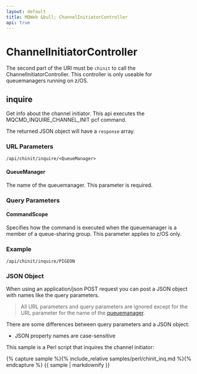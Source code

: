 ```yaml
---
layout: default
title: MQWeb &bull; ChannelInitiatorController
api: true
---
```

ChannelInitiatorController
==========================
The second part of the URI must be `chinit` to call the
 ChannelInitiatorController. This controller is only useable for queuemanagers
 running on z/OS.

## <a name="inquire"></a>inquire
Get info about the channel initiator. This api executes the MQCMD_INQUIRE_CHANNEL_INIT
pcf command.

The returned JSON object will have a `response` array.

### <a name="inquireUrl"></a>URL Parameters
`/api/chinit/inquire/<QueueManager>`

#### <a name="inquireUrlQueueManager"></a>QueueManager
The name of the queuemanager. This parameter is required.

### <a name="inquireQuery"></a>Query Parameters

#### <a name="inquireQueryCommandScope"></a>CommandScope
Specifies how the command is executed when the queuemanager is a member of a
queue-sharing group. This parameter applies to z/OS only.

### <a name="inquireExample"></a>Example

`/api/chinit/inquire/PIGEON`  

### <a name="inquireJSON"></a>JSON Object
When using an application/json POST request you can post a JSON object with
names like the query parameters.

> All URL parameters and query parameters are ignored except for the URL
> parameter for the name of the [queuemanager](#inquireUrlQueueManager).

There are some differences between query parameters and a JSON object:

+ JSON property names are case-sensitive

This sample is a Perl script that inquires the channel initiator:

{% capture sample %}{% include_relative samples/perl/chinit_inq.md %}{% endcapture %}
{{ sample | markdownify }}
